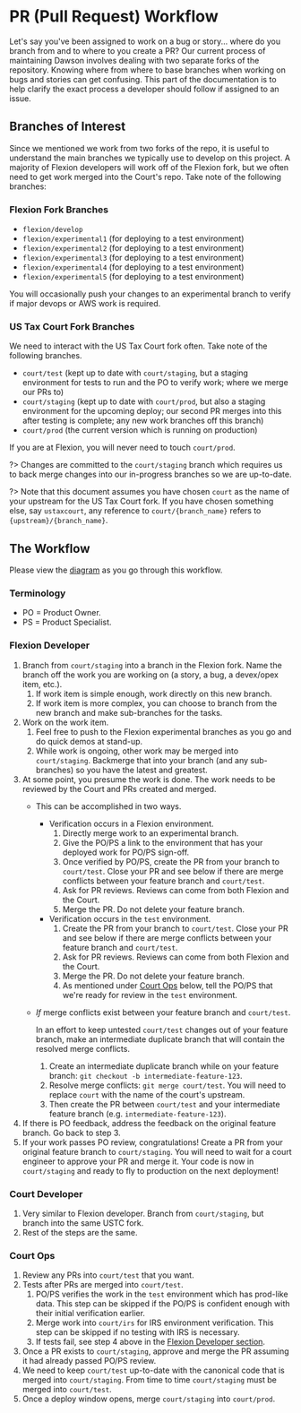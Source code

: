 # PR (Pull Request) Workflow

Let's say you've been assigned to work on a bug or story... where do you branch from and to where to you create a PR?  Our current process of maintaining Dawson involves dealing with two separate forks of the repository.  Knowing where from where to base branches when working on bugs and stories can get confusing.  This part of the documentation is to help clarify the exact process a developer should follow if assigned to an issue.

## Branches of Interest

Since we mentioned we work from two forks of the repo, it is useful to understand the main branches we typically use to develop on this project.  A majority of Flexion developers will work off of the Flexion fork, but we often need to get work merged into the Court's repo.  Take note of the following branches:

### Flexion Fork Branches

- `flexion/develop`
- `flexion/experimental1` (for deploying to a test environment)
- `flexion/experimental2` (for deploying to a test environment)
- `flexion/experimental3` (for deploying to a test environment)
- `flexion/experimental4` (for deploying to a test environment)
- `flexion/experimental5` (for deploying to a test environment)

You will occasionally push your changes to an experimental branch to verify if major devops or AWS work is required.

### US Tax Court Fork Branches

We need to interact with the US Tax Court fork often.  Take note of the following branches.

- `court/test` (kept up to date with `court/staging`, but a staging environment for tests to run and the PO to verify work; where we merge our PRs to)
- `court/staging` (kept up to date with `court/prod`, but also a staging environment for the upcoming deploy; our second PR merges into this after testing is complete; any new work branches off this branch)
- `court/prod` (the current version which is running on production)

If you are at Flexion, you will never need to touch `court/prod`.

?> Changes are committed to the `court/staging` branch which requires us to back merge changes into our in-progress branches so we are up-to-date.

?> Note that this document assumes you have chosen `court` as the name of your upstream for the US Tax Court fork. If you have chosen something else, say `ustaxcourt`, any reference to `court/{branch_name}` refers to `{upstream}/{branch_name}`. 

## The Workflow

Please view the [diagram](https://lucid.app/documents/view/eb52faa0-5076-47f1-8cf4-d0fa2da8a768) as you go through this workflow.

### Terminology

- PO = Product Owner.
- PS = Product Specialist.

### Flexion Developer

1. Branch from `court/staging` into a branch in the Flexion fork.  Name the branch off the work you are working on (a story, a bug, a devex/opex item, etc.).
   1. If work item is simple enough, work directly on this new branch.
   2. If work item is more complex, you can choose to branch from the new branch and make sub-branches for the tasks.
2. Work on the work item.
   1. Feel free to push to the Flexion experimental branches as you go and do quick demos at stand-up.
   2. While work is ongoing, other work may be merged into `court/staging`.  Backmerge that into your branch (and any sub-branches) so you have the latest and greatest.
3. At some point, you presume the work is done.  The work needs to be reviewed by the Court and PRs created and merged.
   - This can be accomplished in two ways.
     - Verification occurs in a Flexion environment.
       1. Directly merge work to an experimental branch.
       2. Give the PO/PS a link to the environment that has your deployed work for PO/PS sign-off.
       3. Once verified by PO/PS, create the PR from your branch to `court/test`.  Close your PR and see below if there are merge conflicts between your feature branch and `court/test`.
       4. Ask for PR reviews.  Reviews can come from both Flexion and the Court.
       5. Merge the PR.  Do not delete your feature branch.
     - Verification occurs in the `test` environment.
       1. Create the PR from your branch to `court/test`.  Close your PR and see below if there are merge conflicts between your feature branch and `court/test`.
       2. Ask for PR reviews.  Reviews can come from both Flexion and the Court.
       3. Merge the PR.  Do not delete your feature branch.
       4. As mentioned under [Court Ops](#court-ops) below, tell the PO/PS that we're ready for review in the `test` environment.
   - _If_ merge conflicts exist between your feature branch and `court/test`.

     In an effort to keep untested `court/test` changes out of your feature branch, make an intermediate duplicate branch that will contain the resolved merge conflicts.
       1. Create an intermediate duplicate branch while on your feature branch: `git checkout -b intermediate-feature-123`.
       2. Resolve merge conflicts: `git merge court/test`.  You will need to replace `court` with the name of the court's upstream.
       3. Then create the PR between `court/test` and your intermediate feature branch (e.g. `intermediate-feature-123`).
4. If there is PO feedback, address the feedback on the original feature branch.  Go back to step 3.
5. If your work passes PO review, congratulations!  Create a PR from your original feature branch to `court/staging`.  You will need to wait for a court engineer to approve your PR and merge it.  Your code is now in `court/staging` and ready to fly to production on the next deployment!

### Court Developer

1. Very similar to Flexion developer.  Branch from `court/staging`, but branch into the same USTC fork.
2. Rest of the steps are the same.

### Court Ops

1. Review any PRs into `court/test` that you want.
2. Tests after PRs are merged into `court/test`.
   1. PO/PS verifies the work in the `test` environment which has prod-like data.  This step can be skipped if the PO/PS is confident enough with their initial verification earlier.
   2. Merge work into `court/irs` for IRS environment verification.  This step can be skipped if no testing with IRS is necessary.
   3. If tests fail, see step 4 above in the [Flexion Developer section](#flexion-developer).
3. Once a PR exists to `court/staging`, approve and merge the PR assuming it had already passed PO/PS review.
4. We need to keep `court/test` up-to-date with the canonical code that is merged into `court/staging`.  From time to time `court/staging` must be merged into `court/test`.
5. Once a deploy window opens, merge `court/staging` into `court/prod`.
